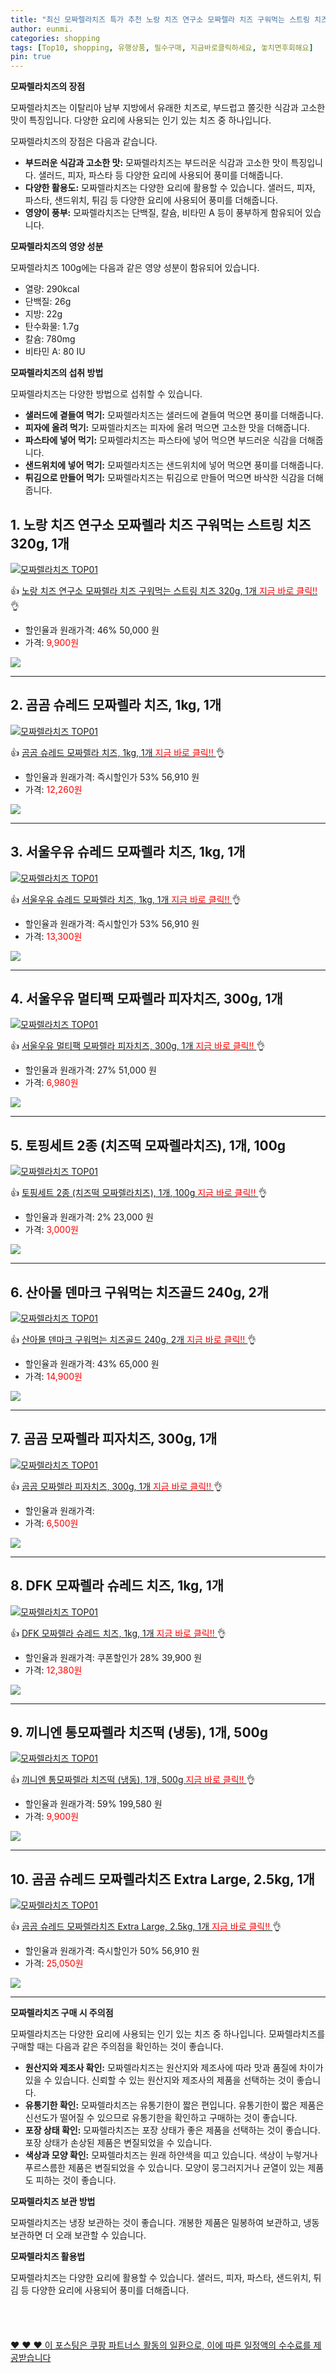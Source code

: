 ```yaml
---
title: "최신 모짜렐라치즈 특가 추천 노랑 치즈 연구소 모짜렐라 치즈 구워먹는 스트링 치즈 320g, 1개 비교 장점"
author: eunmi.
categories: shopping
tags: [Top10, shopping, 유행상품, 필수구매, 지금바로클릭하세요, 놓치면후회해요]
pin: true
---
```

**모짜렐라치즈의 장점**

모짜렐라치즈는 이탈리아 남부 지방에서 유래한 치즈로, 부드럽고 쫄깃한 식감과 고소한 맛이 특징입니다. 다양한 요리에 사용되는 인기 있는 치즈 중 하나입니다.

모짜렐라치즈의 장점은 다음과 같습니다.

* **부드러운 식감과 고소한 맛:** 모짜렐라치즈는 부드러운 식감과 고소한 맛이 특징입니다. 샐러드, 피자, 파스타 등 다양한 요리에 사용되어 풍미를 더해줍니다.
* **다양한 활용도:** 모짜렐라치즈는 다양한 요리에 활용할 수 있습니다. 샐러드, 피자, 파스타, 샌드위치, 튀김 등 다양한 요리에 사용되어 풍미를 더해줍니다.
* **영양이 풍부:** 모짜렐라치즈는 단백질, 칼슘, 비타민 A 등이 풍부하게 함유되어 있습니다.

**모짜렐라치즈의 영양 성분**

모짜렐라치즈 100g에는 다음과 같은 영양 성분이 함유되어 있습니다.

* 열량: 290kcal
* 단백질: 26g
* 지방: 22g
* 탄수화물: 1.7g
* 칼슘: 780mg
* 비타민 A: 80 IU

**모짜렐라치즈의 섭취 방법**

모짜렐라치즈는 다양한 방법으로 섭취할 수 있습니다.

* **샐러드에 곁들여 먹기:** 모짜렐라치즈는 샐러드에 곁들여 먹으면 풍미를 더해줍니다.
* **피자에 올려 먹기:** 모짜렐라치즈는 피자에 올려 먹으면 고소한 맛을 더해줍니다.
* **파스타에 넣어 먹기:** 모짜렐라치즈는 파스타에 넣어 먹으면 부드러운 식감을 더해줍니다.
* **샌드위치에 넣어 먹기:** 모짜렐라치즈는 샌드위치에 넣어 먹으면 풍미를 더해줍니다.
* **튀김으로 만들어 먹기:** 모짜렐라치즈는 튀김으로 만들어 먹으면 바삭한 식감을 더해줍니다.

   

## 1. 노랑 치즈 연구소 모짜렐라 치즈 구워먹는 스트링 치즈 320g, 1개

[![모짜렐라치즈 TOP01](https://thumbnail7.coupangcdn.com/thumbnails/remote/230x230ex/image/vendor_inventory/375b/9edda259b2710d057fe70e148af8cbba0540308b3faaf655372f62d83c38.jpg)](https://link.coupang.com/re/AFFSDP?lptag=AF3617701&subid=GithubCoopas&pageKey=7636948622&traceid=V0-153&itemId=20281397587&vendorItemId=86216537431)


👍 [노랑 치즈 연구소 모짜렐라 치즈 구워먹는 스트링 치즈 320g, 1개 <font color=red> 지금 바로 클릭!! </font> ](https://link.coupang.com/re/AFFSDP?lptag=AF3617701&subid=GithubCoopas&pageKey=7636948622&traceid=V0-153&itemId=20281397587&vendorItemId=86216537431) 👌 


- 할인율과 원래가격: 46%  50,000   원
- 가격: <span style='color:red'>9,900원</span>

[![](/discount_price.png)](https://link.coupang.com/re/AFFSDP?lptag=AF3617701&subid=GithubCoopas&pageKey=7636948622&traceid=V0-153&itemId=20281397587&vendorItemId=86216537431)

---


   

## 2. 곰곰 슈레드 모짜렐라 치즈, 1kg, 1개

[![모짜렐라치즈 TOP01](https://thumbnail9.coupangcdn.com/thumbnails/remote/230x230ex/image/retail/images/6337595723873993-f73775d5-9de9-435e-b29e-a8a783a25e5d.jpg)](https://link.coupang.com/re/AFFSDP?lptag=AF3617701&subid=GithubCoopas&pageKey=1308889924&traceid=V0-153&itemId=2325255337&vendorItemId=70321898123)


👍 [곰곰 슈레드 모짜렐라 치즈, 1kg, 1개 <font color=red> 지금 바로 클릭!! </font> ](https://link.coupang.com/re/AFFSDP?lptag=AF3617701&subid=GithubCoopas&pageKey=1308889924&traceid=V0-153&itemId=2325255337&vendorItemId=70321898123) 👌 


- 할인율과 원래가격: 즉시할인가 53%  56,910   원
- 가격: <span style='color:red'>12,260원</span>

[![](/discount_price.png)](https://link.coupang.com/re/AFFSDP?lptag=AF3617701&subid=GithubCoopas&pageKey=1308889924&traceid=V0-153&itemId=2325255337&vendorItemId=70321898123)

---


   

## 3. 서울우유 슈레드 모짜렐라 치즈, 1kg, 1개

[![모짜렐라치즈 TOP01](https://thumbnail8.coupangcdn.com/thumbnails/remote/230x230ex/image/retail/images/3236758812141458-cca596a0-afe3-4193-936f-1d125a4a729b.jpg)](https://link.coupang.com/re/AFFSDP?lptag=AF3617701&subid=GithubCoopas&pageKey=130515366&traceid=V0-153&itemId=651682277&vendorItemId=4691954862)


👍 [서울우유 슈레드 모짜렐라 치즈, 1kg, 1개 <font color=red> 지금 바로 클릭!! </font> ](https://link.coupang.com/re/AFFSDP?lptag=AF3617701&subid=GithubCoopas&pageKey=130515366&traceid=V0-153&itemId=651682277&vendorItemId=4691954862) 👌 


- 할인율과 원래가격: 즉시할인가 53%  56,910   원
- 가격: <span style='color:red'>13,300원</span>

[![](/discount_price.png)](https://link.coupang.com/re/AFFSDP?lptag=AF3617701&subid=GithubCoopas&pageKey=130515366&traceid=V0-153&itemId=651682277&vendorItemId=4691954862)

---


   

## 4. 서울우유 멀티팩 모짜렐라 피자치즈, 300g, 1개

[![모짜렐라치즈 TOP01](https://thumbnail6.coupangcdn.com/thumbnails/remote/230x230ex/image/retail/images/81477174315943-9f5eb558-e904-4b05-abb1-e1e0b1f33de9.jpg)](https://link.coupang.com/re/AFFSDP?lptag=AF3617701&subid=GithubCoopas&pageKey=130515366&traceid=V0-153&itemId=384156089&vendorItemId=3932825284)


👍 [서울우유 멀티팩 모짜렐라 피자치즈, 300g, 1개 <font color=red> 지금 바로 클릭!! </font> ](https://link.coupang.com/re/AFFSDP?lptag=AF3617701&subid=GithubCoopas&pageKey=130515366&traceid=V0-153&itemId=384156089&vendorItemId=3932825284) 👌 


- 할인율과 원래가격: 27%  51,000   원
- 가격: <span style='color:red'>6,980원</span>

[![](/discount_price.png)](https://link.coupang.com/re/AFFSDP?lptag=AF3617701&subid=GithubCoopas&pageKey=130515366&traceid=V0-153&itemId=384156089&vendorItemId=3932825284)

---


   

## 5. 토핑세트 2종 (치즈떡 모짜렐라치즈), 1개, 100g

[![모짜렐라치즈 TOP01](https://thumbnail6.coupangcdn.com/thumbnails/remote/230x230ex/image/vendor_inventory/1b4d/efa7559f0fc08f6ea1979b5e4c5209ed5465f3471c71ee7ecefa6560e4e6.jpg)](https://link.coupang.com/re/AFFSDP?lptag=AF3617701&subid=GithubCoopas&pageKey=4673032149&traceid=V0-153&itemId=5845267215&vendorItemId=73143551321)


👍 [토핑세트 2종 (치즈떡 모짜렐라치즈), 1개, 100g <font color=red> 지금 바로 클릭!! </font> ](https://link.coupang.com/re/AFFSDP?lptag=AF3617701&subid=GithubCoopas&pageKey=4673032149&traceid=V0-153&itemId=5845267215&vendorItemId=73143551321) 👌 


- 할인율과 원래가격: 2%  23,000   원
- 가격: <span style='color:red'>3,000원</span>

[![](/discount_price.png)](https://link.coupang.com/re/AFFSDP?lptag=AF3617701&subid=GithubCoopas&pageKey=4673032149&traceid=V0-153&itemId=5845267215&vendorItemId=73143551321)

---


   

## 6. 산아몰 덴마크 구워먹는 치즈골드 240g, 2개

[![모짜렐라치즈 TOP01](https://thumbnail7.coupangcdn.com/thumbnails/remote/230x230ex/image/vendor_inventory/b9b8/c6fd0aa1e8071f618b3f7a52ef0db48a726bd653993b4f34a60ef1380f49.jpg)](https://link.coupang.com/re/AFFSDP?lptag=AF3617701&subid=GithubCoopas&pageKey=6975728556&traceid=V0-153&itemId=2442579701&vendorItemId=70436327904)


👍 [산아몰 덴마크 구워먹는 치즈골드 240g, 2개 <font color=red> 지금 바로 클릭!! </font> ](https://link.coupang.com/re/AFFSDP?lptag=AF3617701&subid=GithubCoopas&pageKey=6975728556&traceid=V0-153&itemId=2442579701&vendorItemId=70436327904) 👌 


- 할인율과 원래가격: 43%  65,000   원
- 가격: <span style='color:red'>14,900원</span>

[![](/discount_price.png)](https://link.coupang.com/re/AFFSDP?lptag=AF3617701&subid=GithubCoopas&pageKey=6975728556&traceid=V0-153&itemId=2442579701&vendorItemId=70436327904)

---


   

## 7. 곰곰 모짜렐라 피자치즈, 300g, 1개

[![모짜렐라치즈 TOP01](https://thumbnail7.coupangcdn.com/thumbnails/remote/230x230ex/image/retail/images/3489184037607310-26ba4ad3-199a-4670-a3ac-27be3da22e49.jpg)](https://link.coupang.com/re/AFFSDP?lptag=AF3617701&subid=GithubCoopas&pageKey=6748174537&traceid=V0-153&itemId=15773993835&vendorItemId=82987282332)


👍 [곰곰 모짜렐라 피자치즈, 300g, 1개 <font color=red> 지금 바로 클릭!! </font> ](https://link.coupang.com/re/AFFSDP?lptag=AF3617701&subid=GithubCoopas&pageKey=6748174537&traceid=V0-153&itemId=15773993835&vendorItemId=82987282332) 👌 


- 할인율과 원래가격: 
- 가격: <span style='color:red'>6,500원</span>

[![](/discount_price.png)](https://link.coupang.com/re/AFFSDP?lptag=AF3617701&subid=GithubCoopas&pageKey=6748174537&traceid=V0-153&itemId=15773993835&vendorItemId=82987282332)

---


   

## 8. DFK 모짜렐라 슈레드 치즈, 1kg, 1개

[![모짜렐라치즈 TOP01](https://thumbnail8.coupangcdn.com/thumbnails/remote/230x230ex/image/retail/images/2023/03/03/17/1/00d7341f-1466-4849-8c6e-b0a5ef7a44b2.jpg)](https://link.coupang.com/re/AFFSDP?lptag=AF3617701&subid=GithubCoopas&pageKey=7183538203&traceid=V0-153&itemId=18121921606&vendorItemId=85273022676)


👍 [DFK 모짜렐라 슈레드 치즈, 1kg, 1개 <font color=red> 지금 바로 클릭!! </font> ](https://link.coupang.com/re/AFFSDP?lptag=AF3617701&subid=GithubCoopas&pageKey=7183538203&traceid=V0-153&itemId=18121921606&vendorItemId=85273022676) 👌 


- 할인율과 원래가격: 쿠폰할인가 28%  39,900   원
- 가격: <span style='color:red'>12,380원</span>

[![](/discount_price.png)](https://link.coupang.com/re/AFFSDP?lptag=AF3617701&subid=GithubCoopas&pageKey=7183538203&traceid=V0-153&itemId=18121921606&vendorItemId=85273022676)

---


   

## 9. 끼니엔 통모짜렐라 치즈떡 (냉동), 1개, 500g

[![모짜렐라치즈 TOP01](https://thumbnail6.coupangcdn.com/thumbnails/remote/230x230ex/image/retail/images/2022/06/23/16/1/86f6db05-1840-4f8e-abd8-c586a6493753.jpg)](https://link.coupang.com/re/AFFSDP?lptag=AF3617701&subid=GithubCoopas&pageKey=6630872577&traceid=V0-153&itemId=15115341175&vendorItemId=82337135681)


👍 [끼니엔 통모짜렐라 치즈떡 (냉동), 1개, 500g <font color=red> 지금 바로 클릭!! </font> ](https://link.coupang.com/re/AFFSDP?lptag=AF3617701&subid=GithubCoopas&pageKey=6630872577&traceid=V0-153&itemId=15115341175&vendorItemId=82337135681) 👌 


- 할인율과 원래가격: 59%  199,580   원
- 가격: <span style='color:red'>9,900원</span>

[![](/discount_price.png)](https://link.coupang.com/re/AFFSDP?lptag=AF3617701&subid=GithubCoopas&pageKey=6630872577&traceid=V0-153&itemId=15115341175&vendorItemId=82337135681)

---


   

## 10. 곰곰 슈레드 모짜렐라치즈 Extra Large, 2.5kg, 1개

[![모짜렐라치즈 TOP01](https://thumbnail9.coupangcdn.com/thumbnails/remote/230x230ex/image/retail/images/5749902862500685-48070d9b-8e5d-4bc7-8d2c-4f64fbfc4012.jpg)](https://link.coupang.com/re/AFFSDP?lptag=AF3617701&subid=GithubCoopas&pageKey=1551145126&traceid=V0-153&itemId=2654108112&vendorItemId=70644898443)


👍 [곰곰 슈레드 모짜렐라치즈 Extra Large, 2.5kg, 1개 <font color=red> 지금 바로 클릭!! </font> ](https://link.coupang.com/re/AFFSDP?lptag=AF3617701&subid=GithubCoopas&pageKey=1551145126&traceid=V0-153&itemId=2654108112&vendorItemId=70644898443) 👌 


- 할인율과 원래가격: 즉시할인가 50%  56,910   원
- 가격: <span style='color:red'>25,050원</span>

[![](/discount_price.png)](https://link.coupang.com/re/AFFSDP?lptag=AF3617701&subid=GithubCoopas&pageKey=1551145126&traceid=V0-153&itemId=2654108112&vendorItemId=70644898443)

---
**모짜렐라치즈 구매 시 주의점**

모짜렐라치즈는 다양한 요리에 사용되는 인기 있는 치즈 중 하나입니다. 모짜렐라치즈를 구매할 때는 다음과 같은 주의점을 확인하는 것이 좋습니다.

* **원산지와 제조사 확인:** 모짜렐라치즈는 원산지와 제조사에 따라 맛과 품질에 차이가 있을 수 있습니다. 신뢰할 수 있는 원산지와 제조사의 제품을 선택하는 것이 좋습니다.
* **유통기한 확인:** 모짜렐라치즈는 유통기한이 짧은 편입니다. 유통기한이 짧은 제품은 신선도가 떨어질 수 있으므로 유통기한을 확인하고 구매하는 것이 좋습니다.
* **포장 상태 확인:** 모짜렐라치즈는 포장 상태가 좋은 제품을 선택하는 것이 좋습니다. 포장 상태가 손상된 제품은 변질되었을 수 있습니다.
* **색상과 모양 확인:** 모짜렐라치즈는 원래 하얀색을 띠고 있습니다. 색상이 누렇거나 푸르스름한 제품은 변질되었을 수 있습니다. 모양이 뭉그러지거나 균열이 있는 제품도 피하는 것이 좋습니다.

**모짜렐라치즈 보관 방법**

모짜렐라치즈는 냉장 보관하는 것이 좋습니다. 개봉한 제품은 밀봉하여 보관하고, 냉동 보관하면 더 오래 보관할 수 있습니다.

**모짜렐라치즈 활용법**

모짜렐라치즈는 다양한 요리에 활용할 수 있습니다. 샐러드, 피자, 파스타, 샌드위치, 튀김 등 다양한 요리에 사용되어 풍미를 더해줍니다.<br><br><br><br><br> [ ❤ ❤ ❤ 이 포스팅은 쿠팡 파트너스 활동의 일환으로, 이에 따른 일정액의 수수료를 제공받습니다](https://link.coupang.com/a/bcEFyh)